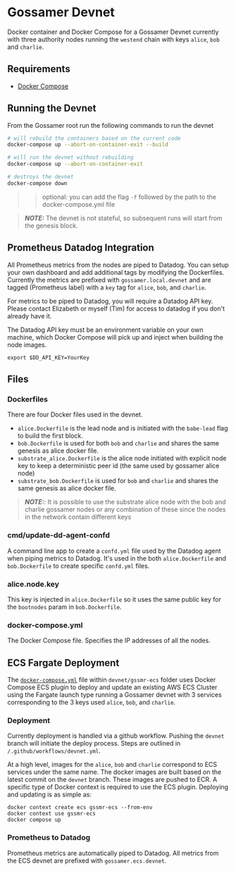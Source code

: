 # Gossamer Devnet

Docker container and Docker Compose for a Gossamer Devnet currently with three authority nodes running the `westend` chain with keys `alice`, `bob` and `charlie`.

## Requirements

- [Docker Compose](https://docs.docker.com/compose/install/)

## Running the Devnet

From the Gossamer root run the following commands to run the devnet

```sh
# will rebuild the containers based on the current code
docker-compose up --abort-on-container-exit --build

# will run the devnet without rebuilding
docker-compose up --abort-on-container-exit

# destroys the devnet
docker-compose down
```

> > optional: you can add the flag `-f` followed by the path to the docker-compose.yml file

> **_NOTE:_** The devnet is not stateful, so subsequent runs will start from the genesis block.

## Prometheus Datadog Integration

All Prometheus metrics from the nodes are piped to Datadog. You can setup your own dashboard and add additional tags by modifying the Dockerfiles. Currently the metrics are prefixed with `gossamer.local.devnet` and are tagged (Prometheus label) with a `key` tag for `alice`, `bob`, and `charlie`.

For metrics to be piped to Datadog, you will require a Datadog API key. Please contact Elizabeth or myself (Tim) for access to datadog if you don't already have it.

The Datadog API key must be an environment variable on your own machine, which Docker Compose will pick up and inject when building the node images.

```
export $DD_API_KEY=YourKey
```

## Files

### Dockerfiles

There are four Docker files used in the devnet.

- `alice.Dockerfile` is the lead node and is initiated with the `babe-lead` flag to build the first block.
- `bob.Dockerfile` is used for both `bob` and `charlie` and shares the same genesis as alice docker file.
- `substrate_alice.Dockerfile` is the alice node initiated with explicit node key to keep a deterministic peer id (the same used by gossamer alice node)
- `substrate_bob.Dockerfile` is used for `bob` and `charlie` and shares the same genesis as alice docker file.

> **_NOTE:_**: It is possible to use the substrate alice node with the bob and charlie gossamer nodes or any combination of these since the nodes in the network contain different keys

### cmd/update-dd-agent-confd

A command line app to create a `confd.yml` file used by the Datadog agent when piping metrics to Datadog. It's used in the both `alice.Dockerfile` and `bob.Dockerfile` to create specific `confd.yml` files.

### alice.node.key

This key is injected in `alice.Dockerfile` so it uses the same public key for the `bootnodes` param in `bob.Dockerfile`.

### docker-compose.yml

The Docker Compose file. Specifies the IP addresses of all the nodes.

## ECS Fargate Deployment

The [`docker-compose.yml`](gssmr-ecs/docker-compose.yml) file within `devnet/gssmr-ecs` folder uses Docker Compose ECS plugin to deploy and update an existing AWS ECS Cluster using the Fargate launch type running a Gossamer devnet with 3 services corresponding to the 3 keys used `alice`, `bob`, and `charlie`.

### Deployment

Currently deployment is handled via a github workflow. Pushing the `devnet` branch will initiate the deploy process. Steps are outlined in `/.github/workflows/devnet.yml`.

At a high level, images for the `alice`, `bob` and `charlie` correspond to ECS services under the same name. The docker images are built based on the latest commit on the `devnet` branch. These images are pushed to ECR. A specific type of Docker context is required to use the ECS plugin. Deploying and updating is as simple as:

```
docker context create ecs gssmr-ecs --from-env
docker context use gssmr-ecs
docker compose up
```

### Prometheus to Datadog

Prometheus metrics are automatically piped to Datadog. All metrics from the ECS devnet are prefixed with `gossamer.ecs.devnet`.

